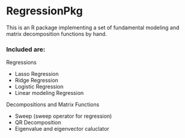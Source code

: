 # RegressionPkg

This is an R package implementing a set of fundamental modeling and matrix decomposition functions by hand.

### Included are:  

Regressions  
- Lasso Regression  
- Ridge Regression  
- Logistic Regression  
- Linear modeling Regression 

Decompositions and Matrix Functions  

- Sweep (sweep operator for regression)
- QR Decomposition
- Eigenvalue and eigenvector caluclator
